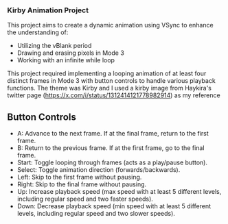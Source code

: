 ### Kirby Animation Project

This project aims to create a dynamic animation using VSync to enhance the understanding of:
- Utilizing the vBlank period
- Drawing and erasing pixels in Mode 3
- Working with an infinite while loop

This project required implementing a looping animation of at least four distinct frames in Mode 3 with button controls to handle various playback functions. The theme was Kirby and I used a kirby image from Haykira's twitter page (https://x.com/i/status/1312414121778982914) as my reference

## Button Controls
- A: Advance to the next frame. If at the final frame, return to the first frame.
- B: Return to the previous frame. If at the first frame, go to the final frame.
- Start: Toggle looping through frames (acts as a play/pause button).
- Select: Toggle animation direction (forwards/backwards).
- Left: Skip to the first frame without pausing.
- Right: Skip to the final frame without pausing.
- Up: Increase playback speed (max speed with at least 5 different levels, including regular speed and two faster speeds).
- Down: Decrease playback speed (min speed with at least 5 different levels, including regular speed and two slower speeds).
